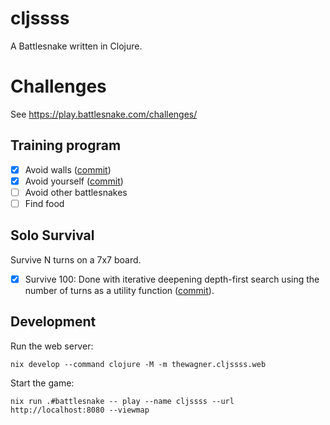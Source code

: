 # cljssss

A Battlesnake written in Clojure.

# Challenges

See https://play.battlesnake.com/challenges/

## Training program

- [x] Avoid walls ([commit](https://github.com/wagdav/cljssss/commit/4e6e6290))
- [x] Avoid yourself ([commit](https://github.com/wagdav/cljssss/commit/4e6e6290))
- [ ] Avoid other battlesnakes
- [ ] Find food

## Solo Survival

Survive N turns on a 7x7 board.

- [x] Survive 100: Done with iterative deepening depth-first search using the number of turns as a utility function ([commit](https://github.com/wagdav/cljssss/commit/d1d9c637)).

## Development

Run the web server:

```
nix develop --command clojure -M -m thewagner.cljssss.web
```

Start the game:

```
nix run .#battlesnake -- play --name cljssss --url http://localhost:8080 --viewmap
```
